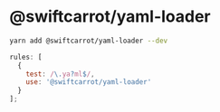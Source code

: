 # @swiftcarrot/yaml-loader

```sh
yarn add @swiftcarrot/yaml-loader --dev
```

```javascript
rules: [
  {
    test: /\.ya?ml$/,
    use: '@swiftcarrot/yaml-loader'
  }
];
```
